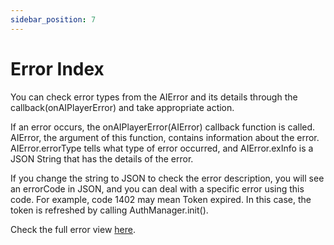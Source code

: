 ```yaml
---
sidebar_position: 7
---
```


# Error Index 

You can check error types from the AIError and its details through the callback(onAIPlayerError) and take appropriate action.

If an error occurs, the onAIPlayerError(AIError) callback function is called. AIError, the argument of this function, contains information about the error. AIError.errorType tells what type of error occurred, and AIError.exInfo is a JSON String that has the details of the error.

If you change the string to JSON to check the error description, you will see an errorCode in JSON, and you can deal with a specific error using this code. For example, code 1402 may mean Token expired. In this case, the token is refreshed by calling AuthManager.init().

Check the full error view [here](https://ai-platform-prd.s3.ap-northeast-2.amazonaws.com/aihuman/docs/Moneybrain-AIHuman-Error-Code-V1.1.pdf).
